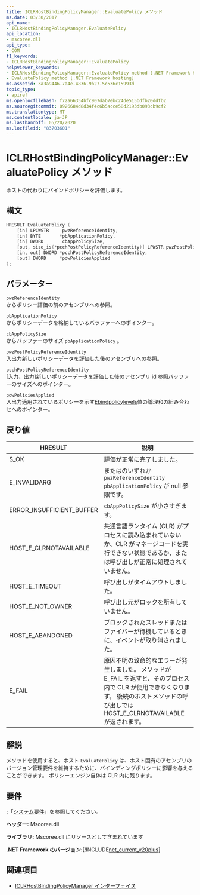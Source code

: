 ```yaml
---
title: ICLRHostBindingPolicyManager::EvaluatePolicy メソッド
ms.date: 03/30/2017
api_name:
- ICLRHostBindingPolicyManager.EvaluatePolicy
api_location:
- mscoree.dll
api_type:
- COM
f1_keywords:
- ICLRHostBindingPolicyManager::EvaluatePolicy
helpviewer_keywords:
- ICLRHostBindingPolicyManager::EvaluatePolicy method [.NET Framework hosting]
- EvaluatePolicy method [.NET Framework hosting]
ms.assetid: 3a3a9446-7a4e-4836-9b27-5c536c15993d
topic_type:
- apiref
ms.openlocfilehash: f72a66354bfc907dab7ebc24de515bdfb20ddfb2
ms.sourcegitcommit: 0926684d8d34f4c6b5acce58d2193db093cb9cf2
ms.translationtype: MT
ms.contentlocale: ja-JP
ms.lasthandoff: 05/20/2020
ms.locfileid: "83703601"
---
```

# <a name="iclrhostbindingpolicymanagerevaluatepolicy-method"></a>ICLRHostBindingPolicyManager::EvaluatePolicy メソッド
ホストの代わりにバインドポリシーを評価します。  
  
## <a name="syntax"></a>構文  
  
```cpp  
HRESULT EvaluatePolicy (  
    [in] LPCWSTR     pwzReferenceIdentity,  
    [in] BYTE       *pbApplicationPolicy,  
    [in] DWORD       cbAppPolicySize,  
    [out, size_is(*pcchPostPolicyReferenceIdentity)] LPWSTR pwzPostPolicyReferenceIdentity,  
    [in, out] DWORD *pcchPostPolicyReferenceIdentity,  
    [out] DWORD     *pdwPoliciesApplied  
);  
```  
  
## <a name="parameters"></a>パラメーター  
 `pwzReferenceIdentity`  
 からポリシー評価の前のアセンブリへの参照。  
  
 `pbApplicationPolicy`  
 からポリシーデータを格納しているバッファーへのポインター。  
  
 `cbAppPolicySize`  
 からバッファーのサイズ `pbApplicationPolicy` 。  
  
 `pwzPostPolicyReferenceIdentity`  
 入出力新しいポリシーデータを評価した後のアセンブリへの参照。  
  
 `pcchPostPolicyReferenceIdentity`  
 [入力、出力]新しいポリシーデータを評価した後のアセンブリ id 参照バッファーのサイズへのポインター。  
  
 `pdwPoliciesApplied`  
 入出力適用されているポリシーを示す[Ebindpolicylevels](ebindpolicylevels-enumeration.md)値の論理和の組み合わせへのポインター。  
  
## <a name="return-value"></a>戻り値  
  
|HRESULT|説明|  
|-------------|-----------------|  
|S_OK|評価が正常に完了しました。|  
|E_INVALIDARG|またはのいずれか `pwzReferenceIdentity` `pbApplicationPolicy` が null 参照です。|  
|ERROR_INSUFFICIENT_BUFFER|`cbAppPolicySize` が小さすぎます。|  
|HOST_E_CLRNOTAVAILABLE|共通言語ランタイム (CLR) がプロセスに読み込まれていないか、CLR がマネージコードを実行できない状態であるか、または呼び出しが正常に処理されていません。|  
|HOST_E_TIMEOUT|呼び出しがタイムアウトしました。|  
|HOST_E_NOT_OWNER|呼び出し元がロックを所有していません。|  
|HOST_E_ABANDONED|ブロックされたスレッドまたはファイバーが待機しているときに、イベントが取り消されました。|  
|E_FAIL|原因不明の致命的なエラーが発生しました。 メソッドが E_FAIL を返すと、そのプロセス内で CLR が使用できなくなります。 後続のホストメソッドの呼び出しでは HOST_E_CLRNOTAVAILABLE が返されます。|  
  
## <a name="remarks"></a>解説  
 メソッドを使用すると、ホスト `EvaluatePolicy` は、ホスト固有のアセンブリのバージョン管理要件を維持するために、バインディングポリシーに影響を与えることができます。 ポリシーエンジン自体は CLR 内に残ります。  
  
## <a name="requirements"></a>要件  
 **:**「[システム要件](../../get-started/system-requirements.md)」を参照してください。  
  
 **ヘッダー:** Mscoree.dll  
  
 **ライブラリ:** Mscoree.dll にリソースとして含まれています  
  
 **.NET Framework のバージョン:**[!INCLUDE[net_current_v20plus](../../../../includes/net-current-v20plus-md.md)]  
  
## <a name="see-also"></a>関連項目

- [ICLRHostBindingPolicyManager インターフェイス](iclrhostbindingpolicymanager-interface.md)
